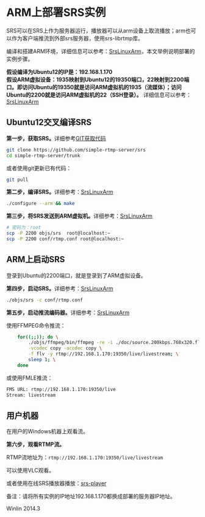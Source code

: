 # ARM上部署SRS实例

SRS可以在SRS上作为服务器运行，播放器可以从arm设备上取流播放；arm也可以作为客户端推流到外部srs服务器，使用srs-librtmp库。

编译和搭建ARM环境，详细信息可以参考：[SrsLinuxArm][SrsLinuxArm]，本文举例说明部署的实例步骤。

<strong>假设编译为Ubuntu12的IP是：192.168.1.170</strong><br/>
<strong>假设ARM虚拟设备：1935映射到Ubuntu12的19350端口，22映射到2200端口。即访问Ubuntu的19350就是访问ARM虚拟机的1935（流媒体）；访问Ubuntu的2200就是访问ARM虚拟机的22（SSH登录）。</strong> 
详细信息可以参考：[SrsLinuxArm][SrsLinuxArm]

## Ubuntu12交叉编译SRS

<strong>第一步，获取SRS。</strong>详细参考[GIT获取代码][GIT]

```bash
git clone https://github.com/simple-rtmp-server/srs
cd simple-rtmp-server/trunk
```

或者使用git更新已有代码：

```bash
git pull
```

<strong>第二步，编译SRS。</strong>详细参考：[SrsLinuxArm][SrsLinuxArm]

```bash
./configure --arm && make
```

<strong>第三步，将SRS发送到ARM虚拟机。</strong>详细参考：[SrsLinuxArm][SrsLinuxArm]

```bash
# 密码为：root
scp -P 2200 objs/srs  root@localhost:~
scp -P 2200 conf/rtmp.conf root@localhost:~
```

## ARM上启动SRS

登录到Ubuntu的2200端口，就是登录到了ARM虚拟设备。

<strong>第四步，启动SRS。</strong>详细参考：[SrsLinuxArm][SrsLinuxArm]

```bash
./objs/srs -c conf/rtmp.conf
```

<strong>第五步，启动推流编码器。</strong>详细参考：[SrsLinuxArm][SrsLinuxArm]

使用FFMPEG命令推流：

```bash
    for((;;)); do \
        ./objs/ffmpeg/bin/ffmpeg -re -i ./doc/source.200kbps.768x320.flv \
        -vcodec copy -acodec copy \
        -f flv -y rtmp://192.168.1.170:19350/live/livestream; \
        sleep 1; \
    done
```

或使用FMLE推流：

```bash
FMS URL: rtmp://192.168.1.170:19350/live
Stream: livestream
```

## 用户机器

在用户的Windows机器上观看流。

<strong>第六步，观看RTMP流。</strong>

RTMP流地址为：`rtmp://192.168.1.170:19350/live/livestream`

可以使用VLC观看。

或者使用在线SRS播放器播放：[srs-player][srs-player]

备注：请将所有实例的IP地址192.168.1.170都换成部署的服务器IP地址。


Winlin 2014.3


[SrsLinuxArm]: https://github.com/simple-rtmp-server/srs/wiki/v1_CN_SrsLinuxArm
[HLS-And-Transcode]: https://github.com/simple-rtmp-server/srs/wiki/v1_CN_DeliveryHLS#hls-and-transcode
[HLS-Audio-Only]: https://github.com/simple-rtmp-server/srs/wiki/v1_CN_DeliveryHLS#hlsaudioonly
[nginx]: http://192.168.1.170:8080/nginx.html
[GIT]: https://github.com/simple-rtmp-server/srs/wiki/v1_CN_Git
[Build]: https://github.com/simple-rtmp-server/srs/wiki/v1_CN_Build
[HLS]: https://github.com/simple-rtmp-server/srs/wiki/v1_CN_DeliveryHLS
[HTTP-Server]: https://github.com/simple-rtmp-server/srs/wiki/v1_CN_HTTPServer
[Transcode2HLS]: https://github.com/simple-rtmp-server/srs/wiki/v1_CN_SampleTranscode2HLS
[srs-player]: http://winlinvip.github.io/srs.release/trunk/research/players/srs_player.html?vhost=__defaultVhost__&autostart=true&server=192.168.1.170&app=live&stream=livestream&port=1935
[jwplayer]: http://winlinvip.github.io/srs.release/trunk/research/players/jwplayer6.html?vhost=__defaultVhost__&hls_autostart=true&server=192.168.1.170&app=live&stream=livestream&hls_port=8080
